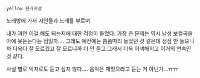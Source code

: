 
`yellow 현가지성`

노래방에 가서 지인들과 노래를 부르며

내가 과연 이걸 해도 되는지에 대한 걱정이 들었다. 가장 큰 문제는 역시 남성 보컬곡을 아예 못듣는다는 점일까.... 그래도 예전에는 쫌쫌따리 들었던 것 같은데 점점 안 들으니까 더욱더 잘 모르겠고 잘 모르니까 더 안 듣고 그래서 더욱 어색해지고 이거의 연속인 것 같다.

사실 별로 억지로도 듣고 싶지 않다.... 음악은 재밌으라고 듣는 거 아닌가...ㅠㅠ
